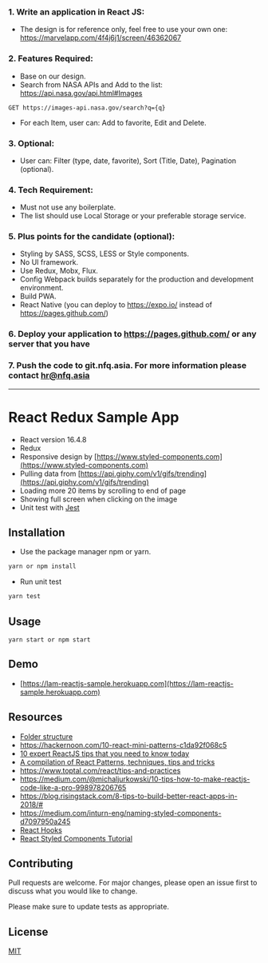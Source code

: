 ### 1. Write an application in React JS:
- The design is for reference only, feel free to use your own one: https://marvelapp.com/4f4j6j1/screen/46362067

### 2. Features Required:
- Base on our design.
- Search from NASA APIs and Add to the list: https://api.nasa.gov/api.html#Images
```
GET https://images-api.nasa.gov/search?q={q}
```

- For each Item, user can: Add to favorite, Edit and Delete.

### 3. Optional:
- User can: Filter (type, date, favorite), Sort (Title, Date), Pagination (optional).

### 4. Tech Requirement:
- Must not use any boilerplate.
- The list should use Local Storage or your preferable storage service.

### 5. Plus points for the candidate (optional):
- Styling by SASS, SCSS, LESS or Style components.
- No UI framework.
- Use Redux, Mobx, Flux.
- Config Webpack builds separately for the production and development environment.
- Build PWA.
- React Native (you can deploy to https://expo.io/ instead of https://pages.github.com/)

### 6. Deploy your application to https://pages.github.com/ or any server that you have

### 7. Push the code to git.nfq.asia. For more information please contact hr@nfq.asia

---
# React Redux Sample App
* React version 16.4.8
* Redux
* Responsive design by [https://www.styled-components.com](https://www.styled-components.com)
* Pulling data from [https://api.giphy.com/v1/gifs/trending](https://api.giphy.com/v1/gifs/trending)
* Loading more 20 items by scrolling to end of page
* Showing full screen when clicking on the image
* Unit test with [Jest](https://jestjs.io/)

## Installation

* Use the package manager npm or yarn.

```bash
yarn or npm install
```

* Run unit test

```bash
yarn test
```

## Usage

```
yarn start or npm start
```

## Demo
* [https://lam-reactjs-sample.herokuapp.com](https://lam-reactjs-sample.herokuapp.com)

## Resources
+ [Folder structure](https://medium.com/@alexmngn/how-to-better-organize-your-react-applications-2fd3ea1920f1)
+ https://hackernoon.com/10-react-mini-patterns-c1da92f068c5
+ [10 expert ReactJS tips that you need to know today](https://www.creativebloq.com/news/5-expert-reactjs-tips-that-you-need-to-know-today)
+ [A compilation of React Patterns, techniques, tips and tricks](https://github.com/vasanthk/react-bits)
+ https://www.toptal.com/react/tips-and-practices
+ https://medium.com/@michaljurkowski/10-tips-how-to-make-reactjs-code-like-a-pro-998978206765
+ https://blog.risingstack.com/8-tips-to-build-better-react-apps-in-2018/#
+ https://medium.com/inturn-eng/naming-styled-components-d7097950a245
+ [React Hooks](https://reactjs.org/docs/hooks-intro.html)
+ [React Styled Components Tutorial](https://www.robinwieruch.de/react-styled-components/)

## Contributing
Pull requests are welcome. For major changes, please open an issue first to discuss what you would like to change.

Please make sure to update tests as appropriate.

## License
[MIT](https://choosealicense.com/licenses/mit/)

